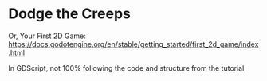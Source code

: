 # Dodge the Creeps

Or, Your First 2D Game: https://docs.godotengine.org/en/stable/getting_started/first_2d_game/index.html

In GDScript, not 100% following the code and structure from the tutorial